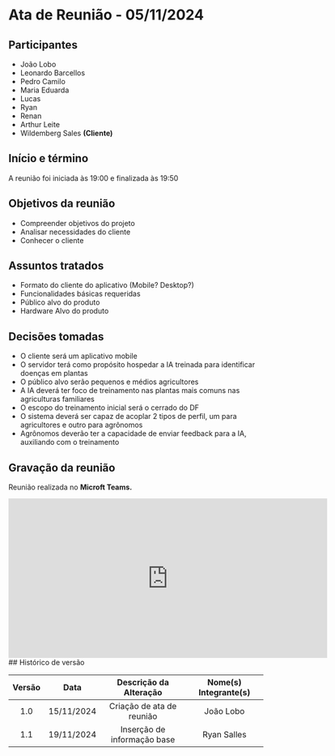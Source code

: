 # Ata de Reunião - 05/11/2024

## Participantes

- João Lobo
- Leonardo Barcellos
- Pedro Camilo
- Maria Eduarda
- Lucas
- Ryan
- Renan
- Arthur Leite
- Wildemberg Sales **(Cliente)**

## Início e término

A reunião foi iniciada às 19:00 e finalizada às 19:50

## Objetivos da reunião
- Compreender objetivos do projeto
- Analisar necessidades do cliente
- Conhecer o cliente

## Assuntos tratados
- Formato do cliente do aplicativo (Mobile? Desktop?)
- Funcionalidades básicas requeridas
- Público alvo do produto
- Hardware Alvo do produto

## Decisões tomadas
- O cliente será um aplicativo mobile
- O servidor terá como propósito hospedar a IA treinada para identificar doenças em plantas
- O público alvo serão pequenos e médios agricultores
- A IA deverá ter foco de treinamento nas plantas mais comuns nas agriculturas familiares
- O escopo do treinamento inicial será o cerrado do DF
- O sistema deverá ser capaz de acoplar 2 tipos de perfil, um para agricultores e outro para agrônomos
- Agrônomos deverão ter a capacidade de enviar feedback para a IA, auxiliando com o treinamento

## Gravação da reunião

Reunião realizada no **Microft Teams.**

<iframe width="630" height="315" src="https://youtu.be/F7px4_9lXrs" title="YouTube video player" frameborder="0" allow="accelerometer; autoplay; clipboard-write; encrypted-media; gyroscope; picture-in-picture; web-share" allowfullscreen></iframe> 
## Histórico de versão

| Versão |    Data    |  Descrição da Alteração     | Nome(s) Integrante(s) |
| :----: | :--------: | :-----------------------:   | :-------------------: |
|  1.0   | 15/11/2024 | Criação de ata de reunião   |       João Lobo       |
|  1.1   | 19/11/2024 | Inserção de informação base |       Ryan Salles     |
